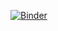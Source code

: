 [![Binder](https://mybinder.org/badge.svg)](https://mybinder.org/v2/gh/mkuzak/my-first-binder/master)
